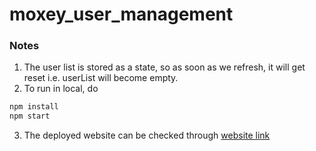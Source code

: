 # moxey_user_management

### Notes

1. The user list is stored as a state, so as soon as we refresh, it will get reset i.e. userList will become empty.
2. To run in local, do 
```bash
npm install
npm start
```
3. The deployed website can be checked through [website link](https://moxey-user-management.vercel.app/)
